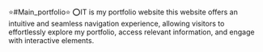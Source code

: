 ⭐#Main_portfolio⭐
⭕IT is my portfolio website this website offers an intuitive and seamless navigation experience, allowing visitors to effortlessly explore my portfolio, access relevant information, and engage with interactive elements.
